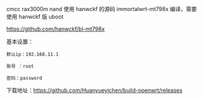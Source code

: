 cmcc rax3000m nand 使用 hanwckf 的源码 immortalwrt-mt798x 编译，需要使用 hanwckf 版 uboot

https://github.com/hanwckf/bl-mt798x

基本设置：

    默认ip：192.168.11.1

    账号 ：root

    密码：password


下载地址：https://github.com/Huanyueyichen/build-openwrt/releases
